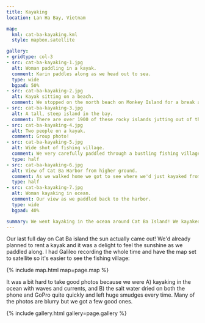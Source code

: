 ```yaml
---
title: Kayaking
location: Lan Ha Bay, Vietnam

map:
  kml: cat-ba-kayaking.kml
  style: mapbox.satellite

gallery:
- gridtype: col-3
- src: cat-ba-kayaking-1.jpg
  alt: Woman paddling in a kayak.
  comment: Karin paddles along as we head out to sea.
  type: wide
  bgpad: 50%
- src: cat-ba-kayaking-2.jpg
  alt: Kayak sitting on a beach.
  comment: We stopped on the north beach on Monkey Island for a break and a swim. We didn't photograph any monkeys but one of them did try to steal stuff out of another guy's bag.
- src: cat-ba-kayaking-3.jpg
  alt: A tall, steep island in the bay.
  comment: There are over 1900 of these rocky islands jutting out of the sea. It's pretty incredible.
- src: cat-ba-kayaking-4.jpg
  alt: Two people on a kayak.
  comment: Group photo!
- src: cat-ba-kayaking-5.jpg
  alt: Wide shot of fishing village.
  comment: We very carefully paddled through a bustling fishing village. Many people waved and greeted us as they went about their day.
  type: half
- src: cat-ba-kayaking-6.jpg
  alt: View of Cat Ba Harbor from higher ground.
  comment: As we walked home we got to see where we'd just kayaked from higher and higher ground. What a treat!
  type: half
- src: cat-ba-kayaking-7.jpg
  alt: Woman kayaking in ocean.
  comment: Our view as we paddled back to the harbor.
  type: wide
  bgpad: 40%

summary: We went kayaking in the ocean around Cat Ba Island! We kayaked around some of the islands, stopped at one of the beaches on Monkey Island, and went through a fishing village.
---
```


Our last full day on Cat Ba island the sun actually came out! We'd already planned to rent a kayak and it was a delight to feel the sunshine as we paddled along. I had Galileo recording the whole time and have the map set to satellite so it's easier to see the fishing village:

{% include map.html map=page.map %}

It was a bit hard to take good photos because we were A) kayaking in the ocean with waves and currents, and B) the salt water dried on both the phone and GoPro quite quickly and left huge smudges every time. Many of the photos are blurry but we got a few good ones.

{% include gallery.html gallery=page.gallery %}

